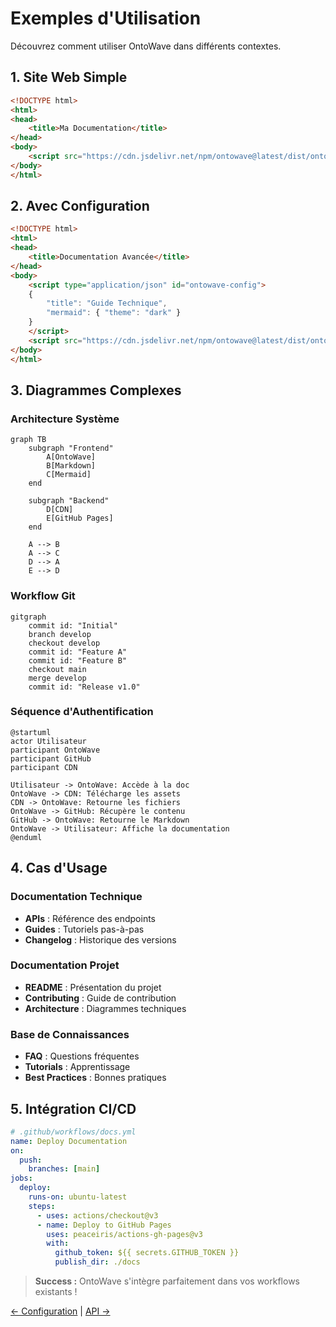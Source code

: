 # Exemples d'Utilisation

Découvrez comment utiliser OntoWave dans différents contextes.

## 1. Site Web Simple

```html
<!DOCTYPE html>
<html>
<head>
    <title>Ma Documentation</title>
</head>
<body>
    <script src="https://cdn.jsdelivr.net/npm/ontowave@latest/dist/ontowave.min.js"></script>
</body>
</html>
```

## 2. Avec Configuration

```html
<!DOCTYPE html>
<html>
<head>
    <title>Documentation Avancée</title>
</head>
<body>
    <script type="application/json" id="ontowave-config">
    {
        "title": "Guide Technique",
        "mermaid": { "theme": "dark" }
    }
    </script>
    <script src="https://cdn.jsdelivr.net/npm/ontowave@latest/dist/ontowave.min.js"></script>
</body>
</html>
```

## 3. Diagrammes Complexes

### Architecture Système
```mermaid
graph TB
    subgraph "Frontend"
        A[OntoWave]
        B[Markdown]
        C[Mermaid]
    end
    
    subgraph "Backend"
        D[CDN]
        E[GitHub Pages]
    end
    
    A --> B
    A --> C
    D --> A
    E --> D
```

### Workflow Git
```mermaid
gitgraph
    commit id: "Initial"
    branch develop
    checkout develop
    commit id: "Feature A"
    commit id: "Feature B"
    checkout main
    merge develop
    commit id: "Release v1.0"
```

### Séquence d'Authentification
```plantuml
@startuml
actor Utilisateur
participant OntoWave
participant GitHub
participant CDN

Utilisateur -> OntoWave: Accède à la doc
OntoWave -> CDN: Télécharge les assets
CDN -> OntoWave: Retourne les fichiers
OntoWave -> GitHub: Récupère le contenu
GitHub -> OntoWave: Retourne le Markdown
OntoWave -> Utilisateur: Affiche la documentation
@enduml
```

## 4. Cas d'Usage

### Documentation Technique
- **APIs** : Référence des endpoints
- **Guides** : Tutoriels pas-à-pas
- **Changelog** : Historique des versions

### Documentation Projet
- **README** : Présentation du projet
- **Contributing** : Guide de contribution
- **Architecture** : Diagrammes techniques

### Base de Connaissances
- **FAQ** : Questions fréquentes
- **Tutorials** : Apprentissage
- **Best Practices** : Bonnes pratiques

## 5. Intégration CI/CD

```yaml
# .github/workflows/docs.yml
name: Deploy Documentation
on:
  push:
    branches: [main]
jobs:
  deploy:
    runs-on: ubuntu-latest
    steps:
      - uses: actions/checkout@v3
      - name: Deploy to GitHub Pages
        uses: peaceiris/actions-gh-pages@v3
        with:
          github_token: ${{ secrets.GITHUB_TOKEN }}
          publish_dir: ./docs
```

> **Success :** OntoWave s'intègre parfaitement dans vos workflows existants !

[← Configuration](config.md) | [API →](api.md)
